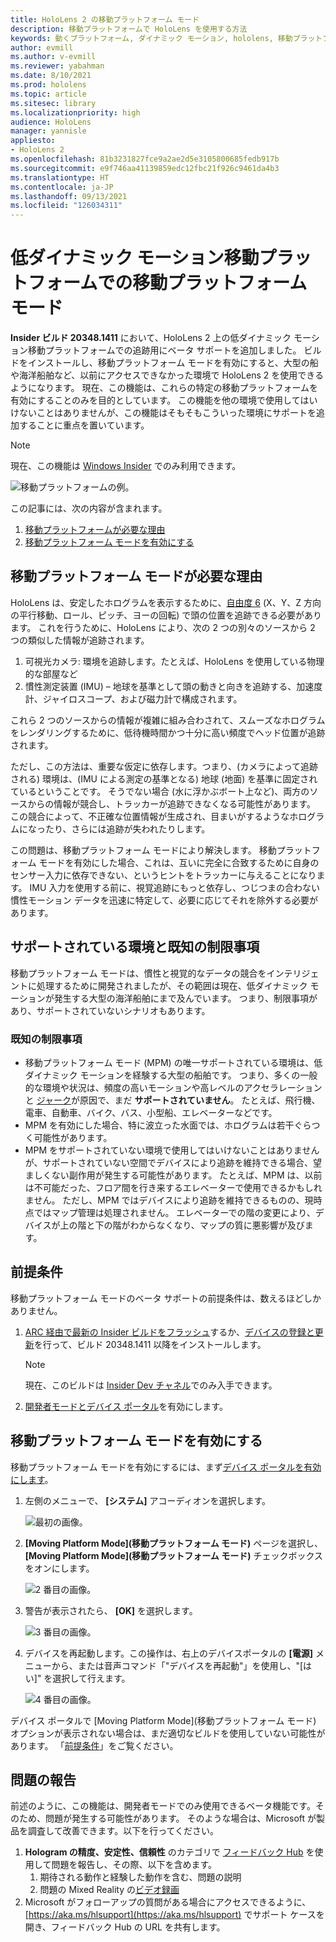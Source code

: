 ```yaml
---
title: HoloLens 2 の移動プラットフォーム モード
description: 移動プラットフォームで HoloLens を使用する方法
keywords: 動くプラットフォーム, ダイナミック モーション, hololens, 移動プラットフォーム モード
author: evmill
ms.author: v-evmill
ms.reviewer: yabahman
ms.date: 8/10/2021
ms.prod: hololens
ms.topic: article
ms.sitesec: library
ms.localizationpriority: high
audience: HoloLens
manager: yannisle
appliesto:
- HoloLens 2
ms.openlocfilehash: 81b3231827fce9a2ae2d5e3105800685fedb917b
ms.sourcegitcommit: e9f746aa41139859edc12fbc21f926c9461da4b3
ms.translationtype: HT
ms.contentlocale: ja-JP
ms.lasthandoff: 09/13/2021
ms.locfileid: "126034311"
---
```

# <a name="moving-platform-mode-on-low-dynamic-motion-moving-platforms"></a>低ダイナミック モーション移動プラットフォームでの移動プラットフォーム モード

**Insider ビルド 20348.1411** において、HoloLens 2 上の低ダイナミック モーション移動プラットフォームでの追跡用にベータ サポートを追加しました。 ビルドをインストールし、移動プラットフォーム モードを有効にすると、大型の船や海洋船舶など、以前にアクセスできなかった環境で HoloLens 2 を使用できるようになります。 現在、この機能は、これらの特定の移動プラットフォームを有効にすることのみを目的としています。 この機能を他の環境で使用してはいけないことはありませんが、この機能はそもそもこういった環境にサポートを追加することに重点を置いています。

> [!NOTE]
> 現在、この機能は [Windows Insider](hololens-insider.md) でのみ利用できます。

![移動プラットフォームの例。](./images/mpm-compare.gif)

この記事には、次の内容が含まれます。

1. [移動プラットフォームが必要な理由](#why-moving-platform-mode-is-necessary)
1. [移動プラットフォーム モードを有効にする](#enabling-moving-platform-mode)

## <a name="why-moving-platform-mode-is-necessary"></a>移動プラットフォーム モードが必要な理由

HoloLens は、安定したホログラムを表示するために、[自由度 6](https://en.wikipedia.org/wiki/Six_degrees_of_freedom) (X、Y、Z 方向の平行移動、ロール、ピッチ、ヨーの回転) で頭の位置を追跡できる必要があります。 これを行うために、HoloLens により、次の 2 つの別々のソースから 2 つの類似した情報が追跡されます。

1. 可視光カメラ: 環境を追跡します。たとえば、HoloLens を使用している物理的な部屋など
1. 慣性測定装置 (IMU) – 地球を基準として頭の動きと向きを追跡する、加速度計、ジャイロスコープ、および磁力計で構成されます。

これら 2 つのソースからの情報が複雑に組み合わされて、スムーズなホログラムをレンダリングするために、低待機時間かつ十分に高い頻度でヘッド位置が追跡されます。

ただし、この方法は、重要な仮定に依存します。つまり、(カメラによって追跡される) 環境は、(IMU による測定の基準となる) 地球 (地面) を基準に固定されているということです。 そうでない場合 (水に浮かぶボート上など)、両方のソースからの情報が競合し、トラッカーが追跡できなくなる可能性があります。 この競合によって、不正確な位置情報が生成され、目まいがするようなホログラムになったり、さらには追跡が失われたりします。

この問題は、移動プラットフォーム モードにより解決します。 移動プラットフォーム モードを有効にした場合、これは、互いに完全に合致するために自身のセンサー入力に依存できない、というヒントをトラッカーに与えることになります。 IMU 入力を使用する前に、視覚追跡にもっと依存し、つじつまの合わない慣性モーション データを迅速に特定して、必要に応じてそれを除外する必要があります。

## <a name="supported-environments-and-known-limitations"></a>サポートされている環境と既知の制限事項

移動プラットフォーム モードは、慣性と視覚的なデータの競合をインテリジェントに処理するために開発されましたが、その範囲は現在、低ダイナミック モーションが発生する大型の海洋船舶にまで及んでいます。 つまり、制限事項があり、サポートされていないシナリオもあります。

### <a name="known-limitations"></a>既知の制限事項

- 移動プラットフォーム モード (MPM) の唯一サポートされている環境は、低ダイナミック モーションを経験する大型の船舶です。 つまり、多くの一般的な環境や状況は、頻度の高いモーションや高レベルのアクセラレーションと [ジャーク](https://en.wikipedia.org/wiki/Jerk_(physics))が原因で、まだ **サポートされていません**。 たとえば、飛行機、電車、自動車、バイク、バス、小型船、エレベーターなどです。
- MPM を有効にした場合、特に波立った水面では、ホログラムは若干ぐらつく可能性があります。
- MPM をサポートされていない環境で使用してはいけないことはありませんが、サポートされていない空間でデバイスにより追跡を維持できる場合、望ましくない副作用が発生する可能性があります。 たとえば、MPM は、以前は不可能だった、フロア間を行き来するエレベーターで使用できるかもしれません。 ただし、MPM ではデバイスにより追跡を維持できるものの、現時点ではマップ管理は処理されません。 エレベーターでの階の変更により、デバイスが上の階と下の階がわからなくなり、マップの質に悪影響が及びます。

## <a name="prerequisites"></a>前提条件

移動プラットフォーム モードのベータ サポートの前提条件は、数えるほどしかありません。

1. [ARC 経由で最新の Insider ビルドをフラッシュ](hololens-insider.md#ffu-download-and-flash-directions)するか、[デバイスの登録と更新](hololens-insider.md#start-receiving-insider-builds)を行って、ビルド 20348.1411 以降をインストールします。

   > [!NOTE]
   > 現在、このビルドは [Insider Dev チャネル](hololens-insider.md#start-receiving-insider-builds)でのみ入手できます。

2. [開発者モードとデバイス ポータル](/mixed-reality/develop/platform-capabilities-and-apis/using-the-windows-device-portal)を有効にします。

## <a name="enabling-moving-platform-mode"></a>移動プラットフォーム モードを有効にする

移動プラットフォーム モードを有効にするには、まず[デバイス ポータルを有効にします](/windows/mixed-reality/develop/platform-capabilities-and-apis/using-the-windows-device-portal)。

1. 左側のメニューで、 **[システム]** アコーディオンを選択します。

   ![最初の画像。](.\images\mpm-01.png)

2. **[Moving Platform Mode]\(移動プラットフォーム モード\)** ページを選択し、 **[Moving Platform Mode]\(移動プラットフォーム モード\)** チェックボックスをオンにします。

    ![2 番目の画像。](.\images\mpm-02.png)

3. 警告が表示されたら、 **[OK]** を選択します。

   ![3 番目の画像。](.\images\mpm-03.png)

4. デバイスを再起動します。この操作は、右上のデバイスポータルの **[電源]** メニューから、または音声コマンド「&quot;デバイスを再起動&quot;」を使用し、&quot;[はい]&quot; を選択して行えます。

   ![4 番目の画像。](.\images\mpm-04.png)

デバイス ポータルで [Moving Platform Mode]\(移動プラットフォーム モード\) オプションが表示されない場合は、まだ適切なビルドを使用していない可能性があります。 「[前提条件](#prerequisites)」をご覧ください。

## <a name="reporting-issues"></a>問題の報告

前述のように、この機能は、開発者モードでのみ使用できるベータ機能です。そのため、問題が発生する可能性があります。 そのような場合は、Microsoft が製品を調査して改善できます。以下を行ってください。

1. **Hologram の精度、安定性、信頼性** のカテゴリで [フィードバック Hub](hololens-feedback.md) を使用して問題を報告し、その際、以下を含めます。
    1. 期待される動作と経験した動作を含む、問題の説明
    1. 問題の Mixed Reality の[ビデオ録画](holographic-photos-and-videos.md#capture-a-mixed-reality-video)
2.  Microsoft がフォローアップの質問がある場合にアクセスできるように、[https://aka.ms/hlsupport](https://aka.ms/hlsupport) でサポート ケースを開き、フィードバック Hub の URL を共有します。